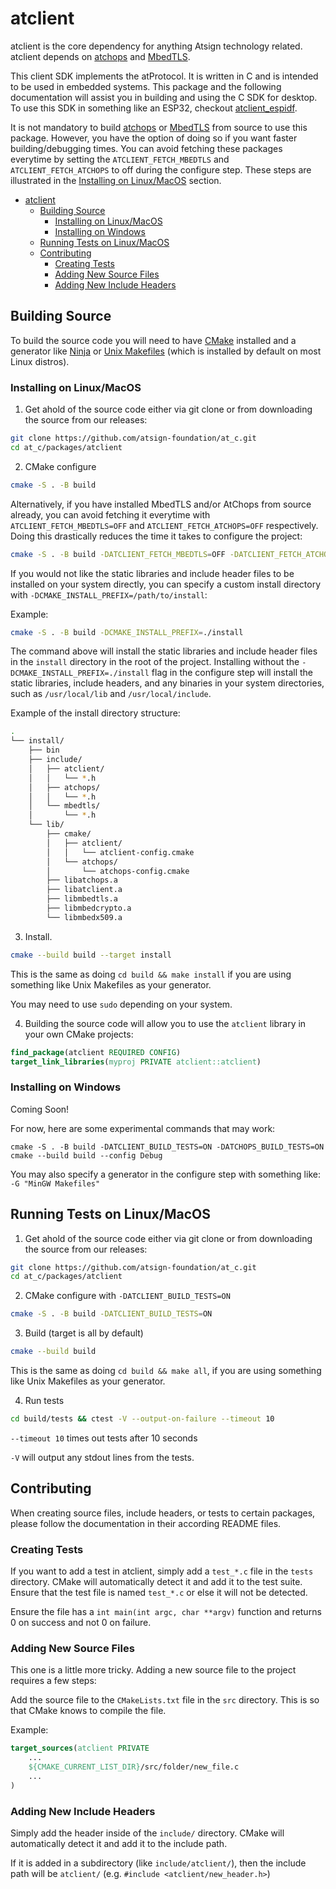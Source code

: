 # atclient

atclient is the core dependency for anything Atsign technology related. atclient depends on [atchops](../atchops/README.md) and [MbedTLS](https://github.com/Mbed-TLS/mbedtls).

This client SDK implements the atProtocol. It is written in C and is intended to be used in embedded systems. This package and the following documentation will assist you in building and using the C SDK for desktop. To use this SDK in something like an ESP32, checkout [atclient_espidf](../atclient_espidf/README.md).

It is not mandatory to build [atchops](../atchops/README.md) or [MbedTLS](https://github.com/Mbed-TLS/mbedtls) from source to use this package. However, you have the option of doing so if you want faster building/debugging times. You can avoid fetching these packages everytime by setting the `ATCLIENT_FETCH_MBEDTLS` and `ATCLIENT_FETCH_ATCHOPS` to off during the configure step. These steps are illustrated in the [Installing on Linux/MacOS](#installing-on-linuxmacos) section.

<!-- build table of contents with: https://derlin.github.io/bitdowntoc/ -->

- [atclient](#atclient)
  * [Building Source](#building-source)
    + [Installing on Linux/MacOS](#installing-on-linuxmacos)
    + [Installing on Windows](#installing-on-windows)
  * [Running Tests on Linux/MacOS](#running-tests-on-linuxmacos)
  * [Contributing](#contributing)
    + [Creating Tests](#creating-tests)
    + [Adding New Source Files](#adding-new-source-files)
    + [Adding New Include Headers](#adding-new-include-headers)


## Building Source

To build the source code you will need to have [CMake](https://cmake.org/) installed and a generator like [Ninja](https://ninja-build.org/) or [Unix Makefiles](https://cmake.org/cmake/help/latest/generator/Unix%20Makefiles.html) (which is installed by default on most Linux distros).

### Installing on Linux/MacOS

1. Get ahold of the source code either via git clone or from downloading the source from our releases:

```sh
git clone https://github.com/atsign-foundation/at_c.git
cd at_c/packages/atclient
```

2. CMake configure

```sh
cmake -S . -B build
```

Alternatively, if you have installed MbedTLS and/or AtChops from source already, you can avoid fetching it everytime with `ATCLIENT_FETCH_MBEDTLS=OFF` and `ATCLIENT_FETCH_ATCHOPS=OFF` respectively. Doing this drastically reduces the time it takes to configure the project:

```sh
cmake -S . -B build -DATCLIENT_FETCH_MBEDTLS=OFF -DATCLIENT_FETCH_ATCHOPS=OFF
```

If you would not like the static libraries and include header files to be installed on your system directly, you can specify a custom install directory with `-DCMAKE_INSTALL_PREFIX=/path/to/install`:

Example:

```sh
cmake -S . -B build -DCMAKE_INSTALL_PREFIX=./install
```

The command above will install the static libraries and include header files in the `install` directory in the root of the project. Installing without the `-DCMAKE_INSTALL_PREFIX=./install` flag in the configure step will install the static libraries, include headers, and any binaries in your system directories, such as `/usr/local/lib` and `/usr/local/include`.

Example of the install directory structure:

```bash
.
└── install/
    ├── bin
    ├── include/
    │   ├── atclient/
    │   │   └── *.h
    │   ├── atchops/
    │   │   └── *.h
    │   └── mbedtls/
    │       └── *.h
    └── lib/
        ├── cmake/
        │   ├── atclient/
        │   │   └── atclient-config.cmake
        │   └── atchops/
        │       └── atchops-config.cmake
        ├── libatchops.a
        ├── libatclient.a
        ├── libmbedtls.a
        ├── libmbedcrypto.a
        └── libmbedx509.a
```

3. Install.

```sh
cmake --build build --target install
```

This is the same as doing `cd build && make install` if you are using something like Unix Makefiles as your generator.

You may need to use `sudo` depending on your system.

4. Building the source code will allow you to use the `atclient` library in your own CMake projects:

```cmake
find_package(atclient REQUIRED CONFIG)
target_link_libraries(myproj PRIVATE atclient::atclient)
```

### Installing on Windows

Coming Soon!

For now, here are some experimental commands that may work:

```
cmake -S . -B build -DATCLIENT_BUILD_TESTS=ON -DATCHOPS_BUILD_TESTS=ON
cmake --build build --config Debug
```

You may also specify a generator in the configure step with something like: `-G "MinGW Makefiles"`

## Running Tests on Linux/MacOS

1. Get ahold of the source code either via git clone or from downloading the source from our releases:

```sh
git clone https://github.com/atsign-foundation/at_c.git
cd at_c/packages/atclient
```

2. CMake configure with `-DATCLIENT_BUILD_TESTS=ON`

```sh
cmake -S . -B build -DATCLIENT_BUILD_TESTS=ON
```

3. Build (target is all by default)

```sh
cmake --build build
```

This is the same as doing `cd build && make all`, if you are using something like Unix Makefiles as your generator.

4. Run tests

```sh
cd build/tests && ctest -V --output-on-failure --timeout 10
```

`--timeout 10` times out tests after 10 seconds

`-V` will output any stdout lines from the tests.

## Contributing

When creating source files, include headers, or tests to certain packages, please follow the documentation in their according README files.

### Creating Tests

If you want to add a test in atclient, simply add a `test_*.c` file in the `tests` directory. CMake will automatically detect it and add it to the test suite. Ensure that the test file is named `test_*.c` or else it will not be detected.

Ensure the file has a `int main(int argc, char **argv)` function and returns 0 on success and not 0 on failure.

### Adding New Source Files

This one is a little more tricky. Adding a new source file to the project requires a few steps:

Add the source file to the `CMakeLists.txt` file in the `src` directory. This is so that CMake knows to compile the file.

Example:

```cmake
target_sources(atclient PRIVATE
    ...
    ${CMAKE_CURRENT_LIST_DIR}/src/folder/new_file.c
    ...
)
```

### Adding New Include Headers

Simply add the header inside of the `include/` directory. CMake will automatically detect it and add it to the include path.

If it is added in a subdirectory (like `include/atclient/`), then the include path will be `atclient/` (e.g. `#include <atclient/new_header.h>`)